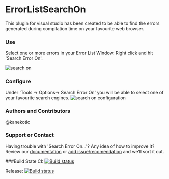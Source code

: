 # ErrorListSearchOn
This plugin for visual studio has been created to be able to find the errors generated during compilation time on your favourite web browser.

### Use
Select one or more errors in your Error List Window. Right click and hit 'Search Error On'.

![search on](https://cloud.githubusercontent.com/assets/3071208/8430164/f75af2c2-1f2e-11e5-99c5-ae979995bd3b.png)

### Configure
Under 'Tools -> Options-> Search Error On' you will be able to select one of your favourite search engines.
![search on configuration](https://cloud.githubusercontent.com/assets/3071208/8430166/f9b19ff8-1f2e-11e5-91b4-9c7a8aae0e21.png)

### Authors and Contributors
@kanekotic

### Support or Contact
Having trouble with 'Search Error On...'? Any idea of how to improve it? 
Review our [documentation](https://github.com/Hatisoft/SearchErrorOn/wiki) or [add issue/recomendation](https://github.com/Hatisoft/SearchErrorOn/issues) and we’ll sort it out.

###Build State
CI: [![Build status](https://ci.appveyor.com/api/projects/status/bg07l4rty5i97fgf/branch/develop?svg=true)](https://ci.appveyor.com/project/kanekotic/errorlistsearchon/branch/develop)

Release: [![Build status](https://ci.appveyor.com/api/projects/status/fa47gaxfp5w5sy48/branch/master?svg=true)](https://ci.appveyor.com/project/kanekotic/errorlistsearchon-qirqb/branch/master)
